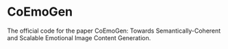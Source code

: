 # CoEmoGen
The official code for the paper CoEmoGen: Towards Semantically-Coherent and Scalable Emotional Image Content Generation.
